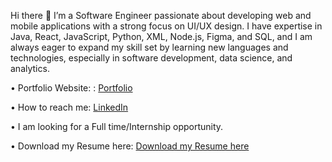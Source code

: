 

Hi there 👋
I’m a Software Engineer passionate about developing web and mobile applications with a strong focus on UI/UX design. I have expertise in Java, React, JavaScript, Python, XML, Node.js, Figma, and SQL, and I am always eager to expand my skill set by learning new languages and technologies, especially in software development, data science, and analytics.

•	Portfolio Website: : [Portfolio](https://amalanatu.dorik.io/)

•	How to reach me: [LinkedIn](www.linkedin.com/in/amala-natu)

•	I am looking for a Full time/Internship opportunity.

•	Download my Resume here: [Download my Resume here](https://github.com/AmalaNatu/AmalaNatu/blob/main/Amala%20Manohar%20Natu.pdf)
